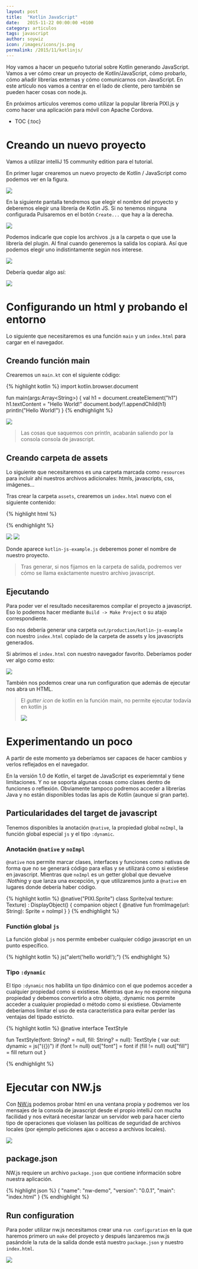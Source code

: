 ```yaml
---
layout: post
title:  "Kotlin JavaScript"
date:   2015-11-22 00:00:00 +0100
category: articulos
tags: javascript
author: soywiz
icon: /images/icons/js.png
permalink: /2015/11/kotlinjs/
---
```


Hoy vamos a hacer un pequeño tutorial sobre Kotlin generando JavaScript.
Vamos a ver cómo crear un proyecto de Kotlin/JavaScript, cómo probarlo,
cómo añadir librerías externas y cómo comunicarnos con JavaScript.
En este artículo nos vamos a centrar en el lado de cliente,
pero también se pueden hacer cosas con node.js.

En próximos artículos veremos como utilizar la popular librería PIXI.js
y como hacer una aplicación para móvil con Apache Cordova.

* TOC
{:toc}

# Creando un nuevo proyecto

Vamos a utilizar intelliJ 15 community edition para el tutorial.

En primer lugar crearemos un nuevo proyecto de Kotlin / JavaScript
como podemos ver en la figura.

![](/images/kotlinjs/kotlin_js_new_project1.png)

En la siguiente pantalla tendremos que elegir el nombre del proyecto
y deberemos elegir una librería de Kotlin JS. Si no tenemos ninguna configurada
Pulsaremos en el botón `Create...` que hay a la derecha.

![](/images/kotlinjs/kotlin_js_new_project2.png)

Podemos indicarle que copie los archivos .js a la carpeta o que
use la librería del plugin. Al final cuando generemos la salida
los copiará. Así que podemos elegir uno indistintamente según
nos interese.

![](/images/kotlinjs/kotlin_js_new_project3.png)

Debería quedar algo así:

![](/images/kotlinjs/kotlin_js_new_project4.png)

# Configurando un html y probando el entorno

Lo siguiente que necesitaremos es una función `main` y un `index.html`
para cargar en el navegador.

## Creando función main
Crearemos un `main.kt` con el siguiente código:

{% highlight kotlin %}
import kotlin.browser.document

fun main(args:Array&lt;String>) {
    val h1 = document.createElement("h1")
    h1.textContent = "Hello World!"
    document.body!!.appendChild(h1)
    println("Hello World!")
}
{% endhighlight %}

![](/images/kotlinjs/kotlin_js_configure_project1.png)

> Las cosas que saquemos con println, acabarán saliendo por la consola consola de javascript.

## Creando carpeta de assets

Lo siguiente que necesitaremos es una carpeta marcada como `resources`
para incluir ahí nuestros archivos adicionales: htmls, javascripts, css, imágenes...

Tras crear la carpeta `assets`, crearemos un `index.html` nuevo con el siguiente contenido:

{% highlight html %}
<html>
<head></head>
<body>
    <script src="lib/kotlin.js"></script>
    <script src="kotlin-js-example.js"></script>
</body>
</html>
{% endhighlight %}

![](/images/kotlinjs/kotlin_js_configure_project2.png)
![](/images/kotlinjs/kotlin_js_configure_project3.png)

Donde aparece `kotlin-js-example.js` deberemos poner el nombre de nuestro proyecto.

> Tras generar, si nos fijamos en la carpeta de salida, podremos ver cómo se llama
> exáctamente nuestro archivo javascript.

## Ejecutando

Para poder ver el resultado necesitaremos compilar el proyecto a javascript.
Eso lo podemos hacer mediante `Build -> Make Project` o su atajo correspondiente.

Eso nos debería generar una carpeta `out/production/kotlin-js-example` con nuestro `index.html`
copiado de la carpeta de assets y los javascripts generados.

Si abrimos el `index.html` con nuestro navegador favorito. Deberíamos poder ver algo como esto:

![](/images/kotlinjs/kotlin_js_run_project0.png)

También nos podemos crear una run configuration que además de ejecutar nos abra un HTML.

> El *gutter icon* de kotlin en la función main, no permite ejecutar todavía en kotlin js
>
> ![](/images/kotlinjs/kotlin_js_run_project1.png)

# Experimentando un poco

A partir de este momento ya deberíamos ser capaces de hacer cambios y verlos reflejados en el navegador.

En la versión 1.0 de Kotlin, el target de JavaScript es experiemntal y tiene limitaciones.
Y no se soporta algunas cosas como clases dentro de funciones o reflexión.
Obviamente tampoco podremos acceder a librerías Java y no están disponibles todas las apis de Kotlin (aunque sí gran parte).

## Particularidades del target de javascript

Tenemos disponibles la anotación <code>&#64;native</code>, la propiedad global <code>noImpl</code>, la función global especial `js` y el tipo `:dynamic`.

### Anotación <code>&#64;native</code> y <code>noImpl</code>

<code>&#64;native</code> nos permite marcar clases, interfaces y funciones como nativas de forma que no se generará código para ellas
y se utilizará como si existiese en javascript.
Mientras que `noImpl` es un getter global que devuelve *:Nothing* y que lanza una excepción, y que utilizaremos junto a
<code>&#64;native</code> en lugares donde debería haber código.

{% highlight kotlin %}
&#64;native("PIXI.Sprite") class Sprite(val texture: Texture) : DisplayObject() {
    companion object {
        &#64;native fun fromImage(url: String): Sprite = noImpl
    }
}
{% endhighlight %}

### Functión global `js`

La función global `js` nos permite embeber cualquier código javascript en un punto específico.

{% highlight kotlin %}
js("alert('hello world!');")
{% endhighlight %}

### Tipo `:dynamic`

El tipo `:dynamic` nos habilita un tipo dinámico con el que podemos acceder a cualquier propiedad como si existiese.
Mientras que `Any` no expone ninguna propiedad y debemos convertirlo a otro objeto, :dynamic nos permite acceder a
cualquier propiedad o método como si existiese. Obviamente deberíamos limitar el uso de esta característica para evitar
perder las ventajas del tipado estricto.

{% highlight kotlin %}
&#64;native interface TextStyle

fun TextStyle(font: String? = null, fill: String? = null): TextStyle {
    var out: dynamic = js("({})")
    if (font != null) out["font"] = font
    if (fill != null) out["fill"] = fill
    return out
}

{% endhighlight %}

# Ejecutar con NW.js

Con [NW.js](http://nwjs.io/) podemos probar html en una ventana propia y podremos ver los mensajes
de la consola de javascript desde el propio intelliJ con mucha facilidad y nos evitará necesitar
lanzar un servidor web para hacer cierto tipo de operaciones que violasen las políticas de seguridad
de archivos locales (por ejemplo peticiones ajax o acceso a archivos locales).

![](/images/kotlinjs/nwjs_result.png)

## package.json

NW.js requiere un archivo `package.json` que contiene información sobre nuestra aplicación.

{% highlight json %}
{
    "name": "nw-demo",
    "version": "0.0.1",
    "main": "index.html"
}
{% endhighlight %}

## Run configuration

Para poder utilizar nw.js necesitamos crear una `run configuration` en la que haremos primero un `make`
del proyecto y después lanzaremos nw.js pasándole la ruta de la salida donde está nuestro `package.json` y nuestro
`index.html`.

![](/images/kotlinjs/nwjs_config.png)
